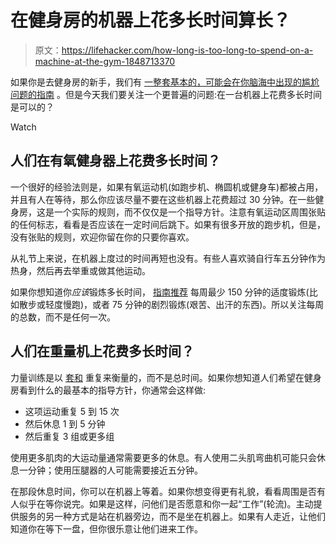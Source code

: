 # 在健身房的机器上花多长时间算长？

> 原文：<https://lifehacker.com/how-long-is-too-long-to-spend-on-a-machine-at-the-gym-1848713370>

如果你是去健身房的新手，我们有 [一整套基本的，可能会在你脑海中出现的尴尬问题的指南](https://lifehacker.com/what-to-expect-the-first-time-you-go-to-the-gym-1848315805) 。但是今天我们要关注一个更普遍的问题:在一台机器上花费多长时间是可以的？

Watch

## 人们在有氧健身器上花费多长时间？

一个很好的经验法则是，如果有氧运动机(如跑步机、椭圆机或健身车)都被占用，并且有人在等待，那么你应该尽量不要在这些机器上花费超过 30 分钟。在一些健身房，这是一个实际的规则，而不仅仅是一个指导方针。注意有氧运动区周围张贴的任何标志，看看是否应该在一定时间后跳下。如果有很多开放的跑步机，但是，没有张贴的规则，欢迎你留在你的只要你喜欢。

从礼节上来说，在机器上度过的时间再短也没有。有些人喜欢骑自行车五分钟作为热身，然后再去举重或做其他运动。

如果你想知道你*应该*锻炼多长时间， [指南推荐](https://lifehacker.com/how-much-exercise-do-i-really-need-1823708126) 每周最少 150 分钟的适度锻炼(比如散步或轻度慢跑)，或者 75 分钟的剧烈锻炼(艰苦、出汗的东西)。所以关注每周的总数，而不是任何一次。

## 人们在重量机上花费多长时间？

力量训练是以 [套和](https://lifehacker.com/a-beginners-guide-to-gym-terminology-1846840529) 重复来衡量的，而不是总时间。如果你想知道人们希望在健身房看到什么的最基本的指导方针，你通常会这样做:

*   这项运动重复 5 到 15 次
*   然后休息 1 到 5 分钟
*   然后重复 3 组或更多组

使用更多肌肉的大运动量通常需要更多的休息。有人使用二头肌弯曲机可能只会休息一分钟；使用压腿器的人可能需要接近五分钟。

在那段休息时间，你可以在机器上等着。如果你想变得更有礼貌，看看周围是否有人似乎在等你说完。如果是这样，问他们是否愿意和你一起“工作”(轮流)。主动提供服务的另一种方式是站在机器旁边，而不是坐在机器上。如果有人走近，让他们知道你在等下一盘，但你很乐意让他们进来工作。